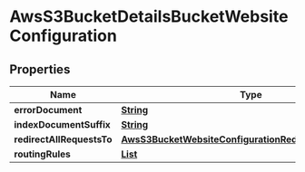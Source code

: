 

# AwsS3BucketDetailsBucketWebsiteConfiguration


## Properties

| Name | Type | Description | Notes |
|------------ | ------------- | ------------- | -------------|
|**errorDocument** | [**String**](String.md) |  |  [optional] |
|**indexDocumentSuffix** | [**String**](String.md) |  |  [optional] |
|**redirectAllRequestsTo** | [**AwsS3BucketWebsiteConfigurationRedirectAllRequestsTo**](AwsS3BucketWebsiteConfigurationRedirectAllRequestsTo.md) |  |  [optional] |
|**routingRules** | [**List**](List.md) |  |  [optional] |



